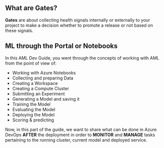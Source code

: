 ## What are **Gates**?

**Gates** are about collecting health signals internally or externally to your project to make a decision whether to promote a release or not based on these signals.

## ML through the Portal or Notebooks

In this AML Dev Guide, you went through the concepts of working with AML from the point of view of:
- Working with Azure Notebooks
- Collecting and preparing Data 
- Creating a Workspace
- Creating a Compute Cluster
- Submitting an Experiment
- Generating a Model and saving it
- Training the Model
- Evaluating the Model
- Deploying the Model
- Scoring & predicting

Now, in this part of the guide, we want to share what can be done in Azure DevOps **AFTER** the deployment in order to **MONITOR** and **MANAGE** tasks pertaining to the running cluster, current model and deployed service.

